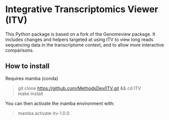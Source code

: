 # Integrative Transcriptomics Viewer (ITV)

This Python package is based on a fork of the Genomeview package. It includes changes and helpers targeted at using ITV to view long reads sequencing data in the transcriptome context, and to allow more interactive comparisons.

## How to install

Requires mamba (conda)

> git clone https://github.com/MethodsDev/ITV.git && cd ITV \
> make install

You can then activate the mamba environment with:
> mamba activate itv-1.0.0
